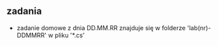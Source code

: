 ## zadania

- zadanie domowe z dnia DD.MM.RR znajduje się w folderze 'lab(nr)-DDMMRR' w pliku '*.cs'
